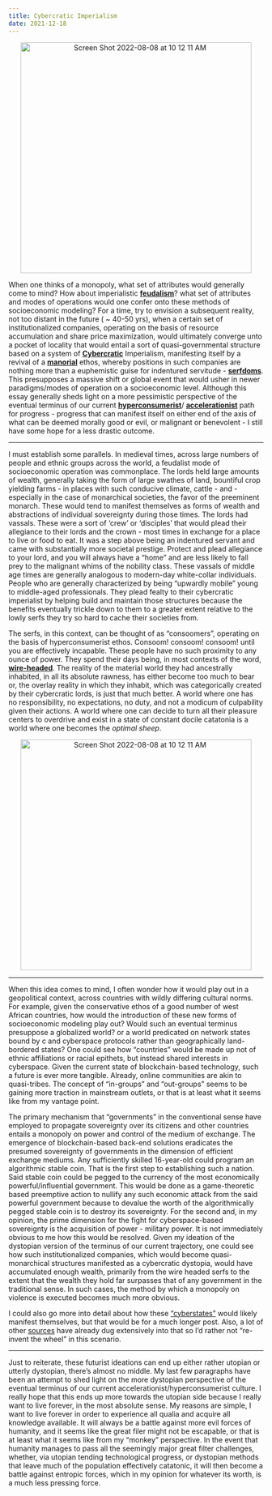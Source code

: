 ```yaml
---
title: Cybercratic Imperialism
date: 2021-12-18
---
```


<p align="center">
    <img width="456" alt="Screen Shot 2022-08-08 at 10 12 11 AM" src="https://user-images.githubusercontent.com/73560826/194138958-9dc46978-06e0-43de-b4fa-ffe0b4e739d3.png">
 </p>
 
    
When one thinks of a monopoly, what set of attributes would generally come to mind? How about imperialistic [**feudalism**](https://www.google.com/search?q=feudalism&oq=feaud&aqs=chrome.1.69i57j0i10i131i433i512l2j46i10i131i433i512j0i10i131i433i512l2j0i10i512j0i10i433i512j0i10i512j0i10i433i512.4189j0j7&sourceid=chrome&ie=UTF-8)? what set of attributes and modes of operations would one confer onto these methods of socioeconomic modeling? For a time, try to envision a subsequent reality, not too distant in the future ( ~ 40-50 yrs), when a certain set of institutionalized companies, operating on the basis of resource accumulation and share price maximization, would ultimately converge unto a pocket of locality that would entail a sort of quasi-governmental structure based on a system of [**Cybercratic**](https://en.wikipedia.org/wiki/Cyberocracy) Imperialism, manifesting itself by a revival of a [**manorial**](https://en.wikipedia.org/wiki/Manorialism) ethos, whereby positions in such companies are nothing more than a euphemistic guise for indentured servitude - [**serfdoms**](https://www.britannica.com/topic/serfdom). This presupposes a massive shift or global event that would usher in newer paradigms/modes of operation on a socioeconomic level. Although this essay generally sheds light on a more pessimistic perspective of the eventual terminus of our current [**hyperconsumerist**](https://en.wikipedia.org/wiki/Hyperconsumerism)/ [**accelerationist**](https://en.wikipedia.org/wiki/Accelerationism) path for progress - progress that can manifest itself on either end of the axis of what can be deemed morally good or evil, or malignant or benevolent - I still have some hope for a less drastic outcome.

---
I must establish some parallels. In medieval times, across large numbers of people and ethnic groups across the world, a feudalist mode of socioeconomic operation was commonplace. The lords held large amounts of wealth, generally taking the form of large swathes of land, bountiful crop yielding farms - in places with such conducive climate, cattle - and -especially in the case of monarchical societies, the favor of the preeminent monarch. These would tend to manifest themselves as forms of wealth and abstractions of individual sovereignty during those times. The lords had vassals. These were a sort of ‘crew’ or ‘disciples’ that would plead their allegiance to their lords and the crown - most times in exchange for a place to live or food to eat. It was a step above being an indentured servant and came with substantially more societal prestige. Protect and plead allegiance to your lord, and you will always have a “home” and are less likely to fall prey to the malignant whims of the nobility class. These vassals of middle age times are generally analogous to modern-day white-collar individuals. People who are generally characterized by being “upwardly mobile” young to middle-aged professionals. They plead fealty to their cybercratic imperialist by helping build and maintain those structures because the benefits eventually trickle down to them to a greater extent relative to the lowly serfs they try so hard to cache their societies from. 

The serfs, in this context, can be thought of as “consoomers”, operating on the basis of hyperconsumerist ethos. Consoom! consoom! consoom! until you are effectively incapable. These people have no such proximity to any ounce of power. They spend their days being, in most contexts of the word, [**wire-headed**](https://www.lesswrong.com/tag/wireheading). The reality of the material world they had ancestrally inhabited, in all its absolute rawness, has either become too much to bear or, the overlay reality in which they inhabit, which was categorically created by their cybercratic lords, is just that much better. A world where one has no responsibility, no expectations, no duty, and not a modicum of culpability given their actions. A world where one can decide to turn all their pleasure centers to overdrive and exist in a state of constant docile catatonia is a world where one becomes the *optimal sheep*.

<p align="center">
    <img width="456" alt="Screen Shot 2022-08-08 at 10 12 11 AM" src="https://user-images.githubusercontent.com/73560826/194139585-3ad87f83-b7d6-42ab-b72e-7243dc5e1d2e.png">
</p>


---
When this idea comes to mind, I often wonder how it would play out in a geopolitical context, across countries with wildly differing cultural norms. For example, given the conservative ethos of a good number of west African countries, how would the introduction of these new forms of socioeconomic modeling play out? Would such an eventual terminus presuppose a globalized world? or a world predicated on network states bound by c  and cyberspace protocols rather than geographically land-bordered states? One could see how “countries” would be made up not of ethnic affiliations or racial epithets, but instead shared interests in cyberspace. Given the current state of blockchain-based technology, such a future is ever more tangible. Already, online communities are akin to quasi-tribes. The concept of “in-groups” and “out-groups” seems to be gaining more traction in mainstream outlets, or that is at least what it seems like from my vantage point.

The primary mechanism that “governments” in the conventional sense have employed to propagate sovereignty over its citizens and other countries entails a monopoly on power and control of the medium of exchange. The emergence of blockchain-based back-end solutions eradicates the presumed sovereignty of governments in the dimension of efficient exchange mediums. Any sufficiently skilled 16-year-old could program an algorithmic stable coin. That is the first step to establishing such a nation. Said stable coin could be pegged to the currency of the most economically powerful/influential government. This would be done as a game-theoretic based preemptive action to nullify any such economic attack from the said powerful government because to devalue the worth of the algorithmically pegged stable coin is to destroy its sovereignty. For the second and, in my opinion, the prime dimension for the fight for cyberspace-based sovereignty is the acquisition of power - military power. It is not immediately obvious to me how this would be resolved. Given my ideation of the dystopian version of the terminus of our current trajectory, one could see how such institutionalized companies, which would become quasi-monarchical structures manifested as a cybercratic dystopia, would have accumulated enough wealth, primarily from the wire headed serfs to the extent that the wealth they hold far surpasses that of any government in the traditional sense. In such cases, the method by which a monopoly on violence is executed becomes much more obvious.

I could also go more into detail about how these [“cyberstates”](https://micronations.wiki/wiki/Cyberstate) would likely manifest themselves, but that would be for a much longer post. Also, a lot of other [sources](https://monoskop.org/images/4/42/Ludlow_Peter_Crypto_Anarchy_Cyberstates_and_Pirate_Utopias.pdf) have already dug extensively into that so I’d rather not “re-invent the wheel” in this scenario.

---
Just to reiterate, these futurist ideations can end up either rather utopian or utterly dystopian, there’s almost no middle. My last few paragraphs have been an attempt to shed light on the more dystopian perspective of the eventual terminus of our current accelerationist/hyperconsumerist culture. I really hope that this ends up more towards the utopian side because I really want to live forever, in the most absolute sense. My reasons are simple, I want to live forever in order to experience all qualia and acquire all knowledge available. It will always be a battle against more evil forces of humanity, and it seems like the great filer might not be escapable, or that is at least what it seems like from my “monkey” perspective. In the event that humanity manages to pass all the seemingly major great filter challenges, whether, via utopian tending technological progress, or dystopian methods that leave much of the population effectively catatonic, it will then become a battle against entropic forces, which in my opinion for whatever its worth, is a much less pressing force.
